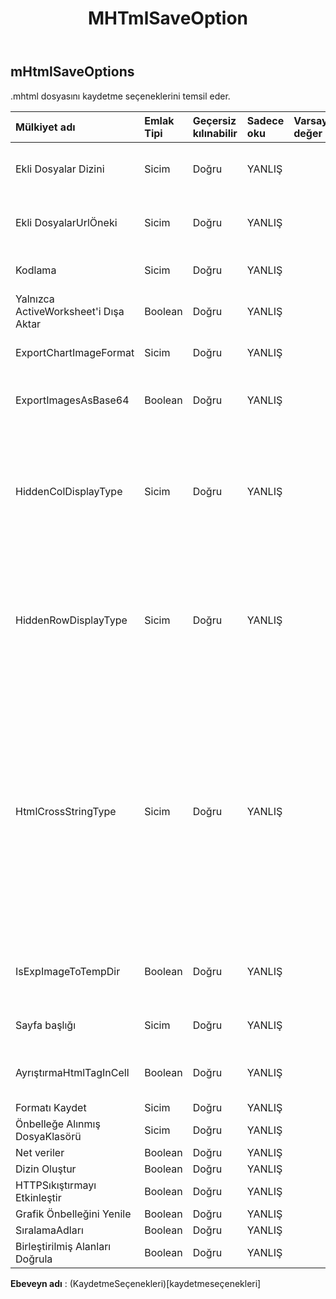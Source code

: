 ﻿---
title: MHTmlSaveOption
second_title: Aspose.Cells Cloud Documen
type: docs
url: /tr/specification/model/mhtmlsaveoptions/
description: "Aspose.Cells Bulut modeli spesifikasyonu: MHtmlSaveOptions. Açma, oluşturma, düzenleme, bölme, birleştirme, karşılaştırma ve dönüştürme gibi özelliklerle Excel ve diğer elektronik tablo belgelerini zahmetsizce yönetin"
weight: 50
---
## **mHtmlSaveOptions**

 .mhtml dosyasını kaydetme seçeneklerini temsil eder.

| Mülkiyet adı| Emlak Tipi| Geçersiz kılınabilir| Sadece oku| Varsayılan değer| Tanım|
|:- |:- |:- |:- |:- |:- |
| Ekli Dosyalar Dizini| Sicim| Doğru| YANLIŞ|| Ekli dosyaların kaydedileceği dizin. Yalnızca html akışına kaydetmek için.|
| Ekli DosyalarUrlÖneki| Sicim| Doğru| YANLIŞ||Html dosyasındaki resim gibi ekli dosyaların Url önekini belirtin. Yalnızca html akışına kaydetmek için.|
| Kodlama| Sicim| Doğru| YANLIŞ|| Ayarlanmazsa, varsayılan kodlama türü olarak Encoding.UTF8'i kullanın.|
| Yalnızca ActiveWorksheet'i Dışa Aktar| Boolean| Doğru| YANLIŞ|| Çalışma kitabının tamamının html dosyasına aktarılıp aktarılmayacağını belirtir.|
| ExportChartImageFormat| Sicim| Doğru| YANLIŞ|| Dışa aktarmadan önce grafik görüntüsünün biçimini alın veya ayarlayın|
| ExportImagesAsBase64| Boolean| Doğru| YANLIŞ|| Görüntülerin Base64 formatında HTML'e, MHTML'ye mi yoksa EPUB'a mı kaydedileceğini belirtir.|
| HiddenColDisplayType| Sicim| Doğru| YANLIŞ|| Excel'de gizli sütun (bu sütunun genişliği 0'dır), bunu html formatında kaydetmeden önce, HtmlHiddenColDisplayType "Kaldır" ise, gizli sütun çıktısı alınmaz, değer "Gizli" ise sütun çıktısı alınır, ancak gizliydi, varsayılan değer "Gizli"dir|
| HiddenRowDisplayType| Sicim| Doğru| YANLIŞ||Excel'de gizli satır (bu satırın yüksekliği 0'dır), bunu html formatında kaydetmeden önce, HtmlHiddenRowDisplayType "Kaldır" ise gizli satır çıkarılmaz, değer "Gizli" ise satırın çıktısı alınır, ancak gizliydi, varsayılan değer "Gizli"dir|
| HtmlCrossStringType| Sicim| Doğru| YANLIŞ|| Bir Excel dosyasını html formatında kaydederken hücreler arası bir dizenin MS Excel ile aynı şekilde görüntülenip görüntülenmeyeceğini belirtir. Varsayılan olarak değer Varsayılan'dır, dolayısıyla hücreler arası dizeler için, Aspose.Cells ve MS Excel tarafından oluşturulan html dosyaları arasında çok az fark vardır. Ancak büyük html dosyaları oluşturma performansı, değeri Çapraz olarak ayarlamak, bundan birkaç kat daha hızlı olacaktır. Varsayılan veya Fit2Cell olarak ayarlayarak.|
| IsExpImageToTempDir| Boolean| Doğru| YANLIŞ|| Görüntü dosyalarının geçici dizine aktarılıp aktarılmayacağını belirtir. Yalnızca html akışına kaydetmek için.|
| Sayfa başlığı| Sicim| Doğru| YANLIŞ||Html sayfasının başlığı. Yalnızca html akışına kaydetmek için.|
| AyrıştırmaHtmlTagInCell| Boolean| Doğru| YANLIŞ|| Hücredeki html etiketini, hücre değeri olarak veya html etiketi olarak ayrıştırın, varsayılan değer doğrudur|
| Formatı Kaydet| Sicim| Doğru| YANLIŞ|||
| Önbelleğe Alınmış DosyaKlasörü| Sicim| Doğru| YANLIŞ|||
| Net veriler| Boolean| Doğru| YANLIŞ|||
| Dizin Oluştur| Boolean| Doğru| YANLIŞ|||
| HTTPSıkıştırmayı Etkinleştir| Boolean| Doğru| YANLIŞ|||
| Grafik Önbelleğini Yenile| Boolean| Doğru| YANLIŞ|||
|SıralamaAdları| Boolean| Doğru| YANLIŞ|||
| Birleştirilmiş Alanları Doğrula| Boolean| Doğru| YANLIŞ|||

**Ebeveyn adı** : (KaydetmeSeçenekleri)[kaydetmeseçenekleri]